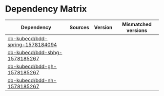 # Dependency Matrix

Dependency | Sources | Version | Mismatched versions
---------- | ------- | ------- | -------------------
[cb-kubecd/bdd-spring-1578184094](https://github.com/cb-kubecd/bdd-spring-1578184094.git) |  | []() | 
[cb-kubecd/bdd-sbhg-1578185267](https://github.com/cb-kubecd/bdd-sbhg-1578185267.git) |  | []() | 
[cb-kubecd/bdd-gh-1578185267](https://github.com/cb-kubecd/bdd-gh-1578185267.git) |  | []() | 
[cb-kubecd/bdd-nh-1578185267](https://github.com/cb-kubecd/bdd-nh-1578185267.git) |  | []() | 
